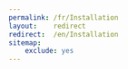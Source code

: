 ```yaml
---
permalink: /fr/Installation
layout:    redirect
redirect:  /en/Installation
sitemap:
    exclude: yes
---
```

